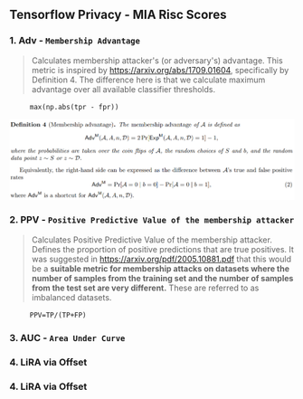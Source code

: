 ## Tensorflow Privacy - MIA Risc Scores

### 1. Adv - `Membership Advantage`

   > Calculates membership attacker's (or adversary's) advantage. 
    This metric is inspired by https://arxiv.org/abs/1709.01604, specifically
    by Definition 4. The difference here is that we calculate maximum advantage
    over all available classifier thresholds.
      
         max(np.abs(tpr - fpr))

   ![Definition_4](images/advantage.png)

### 2. PPV - `Positive Predictive Value of the membership attacker` 
   > Calculates Positive Predictive Value of the membership attacker.
    Defines the proportion of positive predictions that are true positives.
    It was suggested in https://arxiv.org/pdf/2005.10881.pdf
    that this would be a <b>suitable metric for membership attacks on datasets
    where the number of samples from the training set and the number of samples
    from the test set are very different.</b> These are referred to as imbalanced
    datasets.

         PPV=TP/(TP+FP)

### 3. AUC - `Area Under Curve` 

### 4. LiRA via Offset

### 4. LiRA via Offset
